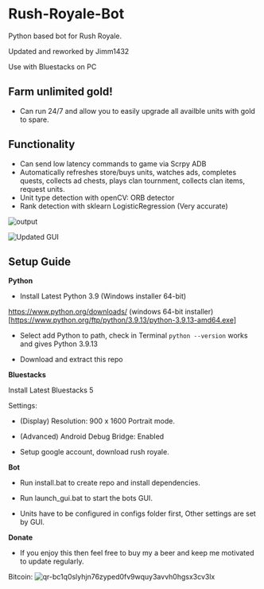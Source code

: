 # Rush-Royale-Bot
Python based bot for Rush Royale.

Updated and reworked by Jimm1432

Use with Bluestacks on PC

## Farm unlimited gold!
* Can run 24/7 and allow you to easily upgrade all availble units with gold to spare.

## Functionality 
* Can send low latency commands to game via Scrpy ADB
* Automatically refreshes store/buys units, watches ads, completes quests, collects ad chests, plays clan tournment, collects clan items, request units.
* Unit type detection with openCV: ORB detector
* Rank detection with sklearn LogisticRegression (Very accurate)

![output](https://user-images.githubusercontent.com/71280183/171181226-d680e7ca-729f-4c3d-8fc6-573736371dfb.png)

![Updated GUI](https://github.com/Jimm1432/Rush-Royale-Bot/assets/36971481/872f58a1-f2d1-4a16-88ce-ea15033c14a1)




## Setup Guide

**Python**

* Install Latest Python 3.9 (Windows installer 64-bit)

https://www.python.org/downloads/ (windows 64-bit installer)[https://www.python.org/ftp/python/3.9.13/python-3.9.13-amd64.exe]

* Select add Python to path, check in Terminal `python --version`  works and gives Python 3.9.13

* Download and extract this repo

**Bluestacks**

Install Latest Bluestacks 5

Settings:

* (Display) Resolution: 900 x 1600 Portrait mode. 

* (Advanced) Android Debug Bridge: Enabled 

* Setup google account, download rush royale.

**Bot**

* Run install.bat to create repo and install dependencies.

* Run launch_gui.bat to start the bots GUI.

* Units have to be configured in configs folder first, Other settings are set by GUI. 

**Donate**

* If you enjoy this then feel free to buy my a beer and keep me motivated to update regularly. 
 
Bitcoin:
![qr-bc1q0slyhjn76zyped0fv9wquy3avvh0hgsx3cv3lx](https://github.com/Jimm1432/Rush-Royale-Bot/assets/36971481/7ffdc996-776c-4a97-b106-3c1b84128d10)
